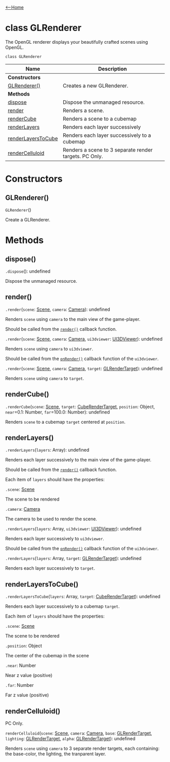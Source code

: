 [<--Home](index.html)

# class GLRenderer

The OpenGL renderer displays your beautifully crafted scenes using OpenGL.

`class GLRenderer`

| Name                                                          | Description                                                    |
| --------------------------------------------------------------| -------------------------------------------------------------- |
| **Constructors**                                              |                                                                |
| [GLRenderer()](#glrenderer)                                   | Creates a new GLRenderer.                                      |
| **Methods**                                                   |                                                                |
| [dispose](#dispose)                                           | Dispose the unmanaged resource.                                |
| [render](#render)                                             | Renders a scene.                                               |
| [renderCube](#rendercube)                                     | Renders a scene to a cubemap                                   |
| [renderLayers](#renderlayers)                                 | Renders each layer successively                                |
| [renderLayersToCube](#renderlayerstocube)                     | Renders each layer successively to a cubemap                   |
| [renderCelluloid](#rendercelluloid)                           | Renders a scene to 3 separate render targets. PC Only.         |


# Constructors

## GLRenderer()

`GLRenderer`()

Create a GLRenderer.

# Methods

## dispose()

`.dispose`(): undefined

Dispose the unmanaged resource.

## render()

`.render`(`scene`: [Scene](Scene.html), `camera`: [Camera](Camera.html)): undefined

Renders `scene` using `camera` to the main view of the game-player.

Should be called from the [`render()`](index.html#render) callback function.

`.render`(`scene`: [Scene](Scene.html), `camera`: [Camera](Camera.html), `ui3dviewer`: [UI3DViewer](UI3DViewer.html)): undefined

Renders `scene` using `camera` to `ui3dviewer`.

Should be called from the [`onRender()`](UI3DViewer.html#onrender) callback function of the `ui3dviewer`.

`.render`(`scene`: [Scene](Scene.html), `camera`: [Camera](Camera.html), `target`: [GLRenderTarget](GLRenderTarget.html)): undefined

Renders `scene` using `camera` to `target`.

## renderCube()

`.renderCube`(`scene`: [Scene](Scene.html), `target`: [CubeRenderTarget](CubeRenderTarget.html), `position`: Object, `near`=0.1: Number, `far`=100.0: Number): undefined

Renders `scene` to a cubemap `target` centered at `position`.

## renderLayers()

`.renderLayers`(`layers`: Array): undefined

Renders each layer successively to the main view of the game-player.

Should be called from the [`render()`](index.html#render) callback function.

Each item of `layers` should have the properties:

`.scene`: [Scene](Scene.html) 

The scene to be rendered

`.camera`: [Camera](Camera.html)

The camera to be used to render the scene.

`.renderLayers`(`layers`: Array,  `ui3dviewer`: [UI3DViewer](UI3DViewer.html)): undefined

Renders each layer successively to `ui3dviewer`.

Should be called from the [`onRender()`](UI3DViewer.html#onrender) callback function of the `ui3dviewer`.

`.renderLayers`(`layers`: Array, `target`: [GLRenderTarget](GLRenderTarget.html)): undefined

Renders each layer successively to `target`.

## renderLayersToCube()

`.renderLayersToCube`(`layers`: Array, `target`:  [CubeRenderTarget](CubeRenderTarget.html)): undefined

Renders each layer successively to a cubemap `target`.

Each item of `layers` should have the properties:

`.scene`: [Scene](Scene.html) 

The scene to be rendered

`.position`: Object

The center of the cubemap in the scene

`.near`: Number

Near z value (positive)

`.far`: Number

Far z value (positive)

## renderCelluloid()

PC Only.

`renderCelluloid`(`scene`: [Scene](Scene.html), `camera`: [Camera](Camera.html), `base`: [GLRenderTarget](GLRenderTarget.html), `lighting`: [GLRenderTarget](GLRenderTarget.html), `alpha`: [GLRenderTarget](GLRenderTarget.html)): undefined

Renders `scene` using `camera` to 3 separate render targets, each containing: the base-color, the lighting, the tranparent layer.


